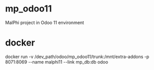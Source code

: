 # mp_odoo11
MalPhi project in Odoo 11 environment

# docker
docker run -v /dev_path/odoo/mp_odoo11/trunk:/mnt/extra-addons  -p 8071:8069 --name malphi11 --link mp_db:db odoo
